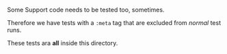 Some Support code needs to be tested too, sometimes.

Therefore we have tests with a `:meta` tag that are excluded from
_normal_ test runs.

These tests ara **all** inside this directory.
